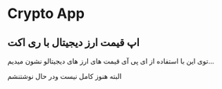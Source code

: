 # Crypto App
## اپ قیمت ارز دیجیتال با ری اکت
توی این با استفاده از ای پی آی قیمت های ارز های دیجیتالو نشون میدیم...

البته هنوز کامل نیست ودر حال نوشتنشم
